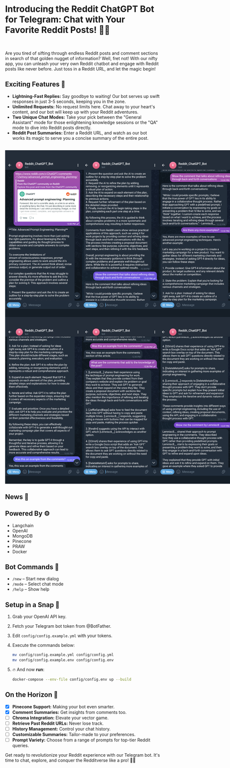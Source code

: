 # Introducing the Reddit ChatGPT Bot for Telegram: Chat with Your Favorite Reddit Posts! 🤖🚀
<br>

Are you tired of sifting through endless Reddit posts and comment sections in search of that golden nugget of information? Well, fret not! With our nifty app, you can unleash your very own Reddit chatbot and engage with Reddit posts like never before. Just toss in a Reddit URL, and let the magic begin!

## Exciting Features 🌟
- **Lightning-Fast Replies:** Say goodbye to waiting! Our bot serves up swift responses in just 3-5 seconds, keeping you in the zone.
- **Unlimited Requests:** No request limits here. Chat away to your heart's content, and our bot will keep up with your Reddit adventures.
- **Two Unique Chat Modes:** Take your pick between the "General Assistant" mode for those enlightening knowledge sessions or the "QA" mode to dive into Reddit posts directly.
- **Reddit Post Summaries:** Enter a Reddit URL, and watch as our bot works its magic to serve you a concise summary of the entire post.

<br>


<div style="display: flex; justify-content: space-between;">
   <img src="./images/Screenshot_20230905-123953.png" alt="img1" width="250">
   <img src="./images/Screenshot_20230905-123958.png" alt="img2" width="250">
   <img src="./images/Screenshot_20230905-124023.png" alt="img3" width="250">
</div>
<div style="display: flex; justify-content: space-between;">
   <img src="./images/Screenshot_20230905-124028.png" alt="img4" width="250">
   <img src="./images/Screenshot_20230905-124033.png" alt="img5" width="250">
   <img src="./images/Screenshot_20230905-124038.png" alt="img6" width="250">
</div>

## News 🌠

## Powered By ⚙️
- Langchain
- OpenAI
- MongoDB
- Pinecone
- PRAW
- Docker

## Bot Commands 🤖
- `/new` – Start new dialog
- `/mode` – Select chat mode
- `/help` – Show help

## Setup in a Snap 🚀
1. Grab your OpenAI API key.
2. Fetch your Telegram bot token from @BotFather.
3. Edit `config/config.example.yml` with your tokens.
4. Execute the commands below:

   ```bash
   mv config/config.example.yml config/config.yml
   mv config/config.example.env config/config.env
5. 🔥 And now **run**:
    ```bash
    docker-compose --env-file config/config.env up --build
    ```

## On the Horizon 🌠
- [x] **Pinecone Support:** Making your bot even smarter.
- [x] **Comment Summaries:** Get insights from comments too.
- [ ] **Chroma Integration:** Elevate your vector game.
- [ ] **Retrieve Past Reddit URLs:** Never lose track.
- [ ] **History Management:** Control your chat history.
- [ ] **Customizable Summaries:** Tailor-made to your preferences.
- [ ] **Prompt Variety:** Choose from a range of prompts for top-tier Reddit queries.

Get ready to revolutionize your Reddit experience with our Telegram bot. It's time to chat, explore, and conquer the Redditverse like a pro! 🎉🔥

